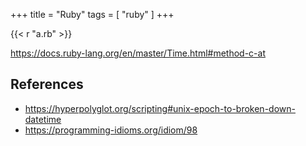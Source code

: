 +++
title = "Ruby"
tags = [ "ruby" ]
+++

{{< r "a.rb" >}}

<https://docs.ruby-lang.org/en/master/Time.html#method-c-at>

## References

- <https://hyperpolyglot.org/scripting#unix-epoch-to-broken-down-datetime>
- <https://programming-idioms.org/idiom/98>

